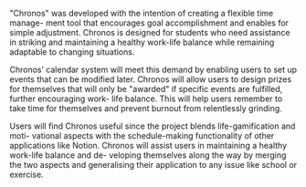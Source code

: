 "Chronos" was developed with the intention of creating a flexible time manage-
ment tool that encourages goal accomplishment and enables for simple adjustment.
Chronos is designed for students who need assistance in striking and maintaining a
healthy work-life balance while remaining adaptable to changing situations.

Chronos’ calendar system will meet this demand by enabling users to set up events
that can be modified later. Chronos will allow users to design prizes for themselves
that will only be "awarded" if specific events are fulfilled, further encouraging work-
life balance. This will help users remember to take time for themselves and prevent
burnout from relentlessly grinding.

Users will find Chronos useful since the project blends life-gamification and moti-
vational aspects with the schedule-making functionality of other applications like
Notion. Chronos will assist users in maintaining a healthy work-life balance and de-
veloping themselves along the way by merging the two aspects and generalising their
application to any issue like school or exercise.

